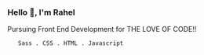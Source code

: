 ### Hello 👋, I'm Rahel





Pursuing Front End Development for THE LOVE OF CODE!!


       Sass . CSS . HTML . Javascript







